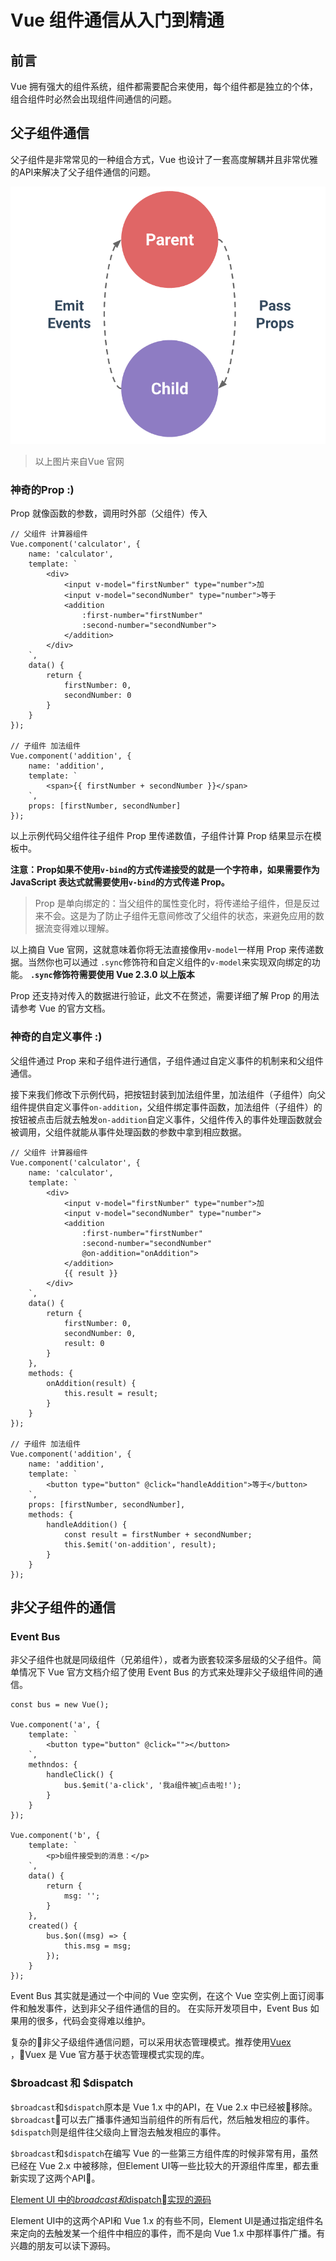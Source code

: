 # Vue 组件通信从入门到精通

## 前言
Vue 拥有强大的组件系统，组件都需要配合来使用，每个组件都是独立的个体，组合组件时必然会出现组件间通信的问题。

## 父子组件通信
父子组件是非常常见的一种组合方式，Vue 也设计了一套高度解耦并且非常优雅的API来解决了父子组件通信的问题。

![props-events](img/props-events.png)
> 以上图片来自Vue 官网

### 神奇的Prop :)

Prop 就像函数的参数，调用时外部（父组件）传入
```vue
// 父组件 计算器组件
Vue.component('calculator', {
    name: 'calculator',
    template: `
        <div>
            <input v-model="firstNumber" type="number">加
            <input v-model="secondNumber" type="number">等于
            <addition 
                :first-number="firstNumber" 
                :second-number="secondNumber">
            </addition>   
        </div>   
    `,
    data() {
        return {
            firstNumber: 0,
            secondNumber: 0
        }
    }
});

// 子组件 加法组件
Vue.component('addition', {
    name: 'addition',
    template: `
        <span>{{ firstNumber + secondNumber }}</span>
    `,
    props: [firstNumber, secondNumber]
});
```

以上示例代码父组件往子组件 Prop 里传递数值，子组件计算 Prop 结果显示在模板中。

**注意：Prop如果不使用`v-bind`的方式传递接受的就是一个字符串，如果需要作为 JavaScript 表达式就需要使用`v-bind`的方式传递 Prop。**

> Prop 是单向绑定的：当父组件的属性变化时，将传递给子组件，但是反过来不会。这是为了防止子组件无意间修改了父组件的状态，来避免应用的数据流变得难以理解。

以上摘自 Vue 官网，这就意味着你将无法直接像用`v-model`一样用 Prop 来传递数据。当然你也可以通过 `.sync`修饰符和自定义组件的`v-model`来实现双向绑定的功能。
**`.sync`修饰符需要使用 Vue 2.3.0 以上版本**

Prop 还支持对传入的数据进行验证，此文不在赘述，需要详细了解 Prop 的用法请参考 Vue 的官方文档。

### 神奇的自定义事件 :)

父组件通过 Prop 来和子组件进行通信，子组件通过自定义事件的机制来和父组件通信。

接下来我们修改下示例代码，把按钮封装到加法组件里，加法组件（子组件）向父组件提供自定义事件`on-addition`，父组件绑定事件函数，加法组件（子组件）的按钮被点击后就去触发`on-addition`自定义事件，父组件传入的事件处理函数就会被调用，父组件就能从事件处理函数的参数中拿到相应数据。

```vue
// 父组件 计算器组件
Vue.component('calculator', {
    name: 'calculator',
    template: `
        <div>
            <input v-model="firstNumber" type="number">加
            <input v-model="secondNumber" type="number">
            <addition 
                :first-number="firstNumber" 
                :second-number="secondNumber"
                @on-addition="onAddition">
            </addition>
            {{ result }}   
        </div>   
    `,
    data() {
        return {
            firstNumber: 0,
            secondNumber: 0,
            result: 0
        }
    },
    methods: {
        onAddition(result) {
            this.result = result;
        }
    }
});

// 子组件 加法组件
Vue.component('addition', {
    name: 'addition',
    template: `
        <button type="button" @click="handleAddition">等于</button>
    `,
    props: [firstNumber, secondNumber],
    methods: {
        handleAddition() {
            const result = firstNumber + secondNumber;
            this.$emit('on-addition', result);
        }
    }
});
```

## 非父子组件的通信

### Event Bus
非父子组件也就是同级组件（兄弟组件），或者为嵌套较深多层级的父子组件。简单情况下 Vue 官方文档介绍了使用 Event Bus 的方式来处理非父子级组件间的通信。

```vue
const bus = new Vue();

Vue.component('a', {
    template: `
        <button type="button" @click=""></button>
    `,
    methndos: {
        handleClick() {
            bus.$emit('a-click', '我a组件被点击啦!');
        }
    }
});

Vue.component('b', {
    template: `
        <p>b组件接受到的消息：</p>
    `,
    data() {
        return {
            msg: '';
        }
    },
    created() {
        bus.$on((msg) => {
            this.msg = msg;
        });
    }
});
```
Event Bus 其实就是通过一个中间的 Vue 空实例，在这个 Vue 空实例上面订阅事件和触发事件，达到非父子组件通信的目的。
在实际开发项目中，Event Bus 如果用的很多，代码会变得难以维护。

复杂的非父子级组件通信问题，可以采用状态管理模式。推荐使用[Vuex](!https://vuex.vuejs.org/) ，Vuex 是 Vue 官方基于状态管理模式实现的库。

### $broadcast 和 $dispatch
`$broadcast`和`$dispatch`原本是 Vue 1.x 中的API，在 Vue 2.x 中已经被移除。 
`$broadcast`可以去广播事件通知当前组件的所有后代，然后触发相应的事件。`$dispatch`则是组件往父级向上冒泡去触发相应的事件。

`$broadcast`和`$dispatch`在编写 Vue 的一些第三方组件库的时候非常有用，虽然已经在 Vue 2.x 中被移除，但Element UI等一些比较大的开源组件库里，都去重新实现了这两个API。

[Element UI 中的$broadcast和$dispatch实现的源码](https://github.com/ElemeFE/element/blob/dev/src/mixins/emitter.js)

Element UI中的这两个API和 Vue 1.x 的有些不同，Element UI是通过指定组件名来定向的去触发某一个组件中相应的事件，而不是向 Vue 1.x 中那样事件广播。有兴趣的朋友可以读下源码。